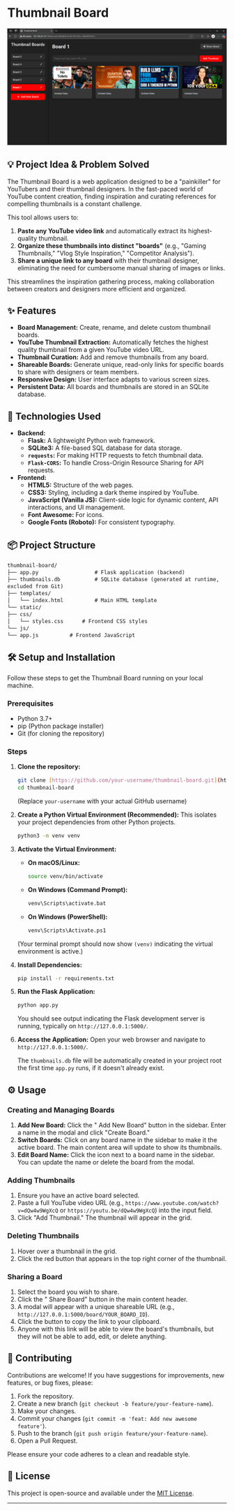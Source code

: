 # Thumbnail Board

![Thumbnail Board Screenshot](https://github.com/paharipratyush/thumbnail-board/blob/main/thumbnail-board-overview.png?raw=true)

## 💡 Project Idea & Problem Solved

The Thumbnail Board is a web application designed to be a "painkiller" for YouTubers and their thumbnail designers. In the fast-paced world of YouTube content creation, finding inspiration and curating references for compelling thumbnails is a constant challenge.

This tool allows users to:
1.  **Paste any YouTube video link** and automatically extract its highest-quality thumbnail.
2.  **Organize these thumbnails into distinct "boards"** (e.g., "Gaming Thumbnails," "Vlog Style Inspiration," "Competitor Analysis").
3.  **Share a unique link to any board** with their thumbnail designer, eliminating the need for cumbersome manual sharing of images or links.

This streamlines the inspiration gathering process, making collaboration between creators and designers more efficient and organized.

## ✨ Features

* **Board Management:** Create, rename, and delete custom thumbnail boards.
* **YouTube Thumbnail Extraction:** Automatically fetches the highest quality thumbnail from a given YouTube video URL.
* **Thumbnail Curation:** Add and remove thumbnails from any board.
* **Shareable Boards:** Generate unique, read-only links for specific boards to share with designers or team members.
* **Responsive Design:** User interface adapts to various screen sizes.
* **Persistent Data:** All boards and thumbnails are stored in an SQLite database.

## 🚀 Technologies Used

* **Backend:**
    * **Flask:** A lightweight Python web framework.
    * **SQLite3:** A file-based SQL database for data storage.
    * **`requests`:** For making HTTP requests to fetch thumbnail data.
    * **`Flask-CORS`:** To handle Cross-Origin Resource Sharing for API requests.
* **Frontend:**
    * **HTML5:** Structure of the web pages.
    * **CSS3:** Styling, including a dark theme inspired by YouTube.
    * **JavaScript (Vanilla JS):** Client-side logic for dynamic content, API interactions, and UI management.
    * **Font Awesome:** For icons.
    * **Google Fonts (Roboto):** For consistent typography.

## 📦 Project Structure
```
thumbnail-board/
├── app.py                  # Flask application (backend)
├── thumbnails.db           # SQLite database (generated at runtime, excluded from Git)
├── templates/
│   └── index.html          # Main HTML template
└── static/
├── css/
│   └── styles.css      # Frontend CSS styles
└── js/
└── app.js          # Frontend JavaScript
```
## 🛠️ Setup and Installation

Follow these steps to get the Thumbnail Board running on your local machine.

### Prerequisites

* Python 3.7+
* pip (Python package installer)
* Git (for cloning the repository)

### Steps

1.  **Clone the repository:**
    ```bash
    git clone [https://github.com/your-username/thumbnail-board.git](https://github.com/your-username/thumbnail-board.git)
    cd thumbnail-board
    ```
    (Replace `your-username` with your actual GitHub username)

2.  **Create a Python Virtual Environment (Recommended):**
    This isolates your project dependencies from other Python projects.
    ```bash
    python3 -m venv venv
    ```

3.  **Activate the Virtual Environment:**
    * **On macOS/Linux:**
        ```bash
        source venv/bin/activate
        ```
    * **On Windows (Command Prompt):**
        ```bash
        venv\Scripts\activate.bat
        ```
    * **On Windows (PowerShell):**
        ```bash
        venv\Scripts\Activate.ps1
        ```
    (Your terminal prompt should now show `(venv)` indicating the virtual environment is active.)

4.  **Install Dependencies:**
    ```bash
    pip install -r requirements.txt
    ```

5.  **Run the Flask Application:**
    ```bash
    python app.py
    ```
    You should see output indicating the Flask development server is running, typically on `http://127.0.0.1:5000/`.

6.  **Access the Application:**
    Open your web browser and navigate to `http://127.0.0.1:5000/`.

    The `thumbnails.db` file will be automatically created in your project root the first time `app.py` runs, if it doesn't already exist.

## ⚙️ Usage

### Creating and Managing Boards
1.  **Add New Board:** Click the "<i class="fas fa-plus"></i> Add New Board" button in the sidebar. Enter a name in the modal and click "Create Board."
2.  **Switch Boards:** Click on any board name in the sidebar to make it the active board. The main content area will update to show its thumbnails.
3.  **Edit Board Name:** Click the <i class="fas fa-pencil-alt"></i> icon next to a board name in the sidebar. You can update the name or delete the board from the modal.

### Adding Thumbnails
1.  Ensure you have an active board selected.
2.  Paste a full YouTube video URL (e.g., `https://www.youtube.com/watch?v=dQw4w9WgXcQ` or `https://youtu.be/dQw4w9WgXcQ`) into the input field.
3.  Click "Add Thumbnail." The thumbnail will appear in the grid.

### Deleting Thumbnails
1.  Hover over a thumbnail in the grid.
2.  Click the red <i class="fas fa-times"></i> button that appears in the top right corner of the thumbnail.

### Sharing a Board
1.  Select the board you wish to share.
2.  Click the "<i class="fas fa-share-alt"></i> Share Board" button in the main content header.
3.  A modal will appear with a unique shareable URL (e.g., `http://127.0.0.1:5000/board/YOUR_BOARD_ID`).
4.  Click the <i class="fas fa-copy"></i> button to copy the link to your clipboard.
5.  Anyone with this link will be able to view the board's thumbnails, but they will not be able to add, edit, or delete anything.

## 🤝 Contributing

Contributions are welcome! If you have suggestions for improvements, new features, or bug fixes, please:

1.  Fork the repository.
2.  Create a new branch (`git checkout -b feature/your-feature-name`).
3.  Make your changes.
4.  Commit your changes (`git commit -m 'feat: Add new awesome feature'`).
5.  Push to the branch (`git push origin feature/your-feature-name`).
6.  Open a Pull Request.

Please ensure your code adheres to a clean and readable style.

## 📄 License

This project is open-source and available under the [MIT License](LICENSE.md).

---
